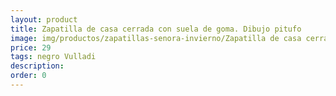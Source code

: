 ```yaml
---
layout: product
title: Zapatilla de casa cerrada con suela de goma. Dibujo pitufo
image: img/productos/zapatillas-senora-invierno/Zapatilla de casa cerrada con suela de goma. Dibujo pitufo=29=negro Vulladi.webp
price: 29
tags: negro Vulladi
description: 
order: 0
---
```


